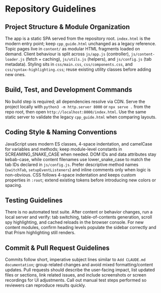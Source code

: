# Repository Guidelines

## Project Structure & Module Organization
The app is a static SPA served from the repository root. `index.html` is the modern entry point; keep `cpp_guide.html` unchanged as a legacy reference. Topic pages live in `content/` as modular HTML fragments loaded on demand. Client behaviour is split across `js/app.js` (controller), `js/content-loader.js` (fetch + caching), `js/utils.js` (helpers), and `js/config.js` (tab metadata). Styling sits in `css/main.css`, `css/components.css`, and `css/syntax-highlighting.css`; reuse existing utility classes before adding new ones.

## Build, Test, and Development Commands
No build step is required; all dependencies resolve via CDN. Serve the project locally with `python3 -m http.server 8000` or `npx serve .` from the repo root, then open `http://localhost:8000/index.html`. Use the same static server to validate the legacy `cpp_guide.html` when comparing layouts.

## Coding Style & Naming Conventions
JavaScript uses modern ES classes, 4-space indentation, and camelCase for variables and methods; keep module-level constants in SCREAMING_SNAKE_CASE when needed. DOM IDs and data attributes stay kebab-case, while content filenames use lower_snake_case to match the tab IDs declared in `js/config.js`. Prefer descriptive method names (`switchTab`, `setupEventListeners`) and inline comments only when logic is non-obvious. CSS follows 4-space indentation and keeps custom properties in `:root`; extend existing tokens before introducing new colors or spacing.

## Testing Guidelines
There is no automated test suite. After content or behavior changes, run a local server and verify: tab switching, table-of-contents generation, scroll spy highlighting, and cached reloads in the browser console. For new content modules, confirm heading levels populate the sidebar correctly and that Prism highlighting still renders.

## Commit & Pull Request Guidelines
Commits follow short, imperative subject lines similar to `Add CLAUDE.md documentation`; group related changes and avoid mixed formatting/content updates. Pull requests should describe the user-facing impact, list updated files or sections, link related issues, and include screenshots or screen recordings for UI adjustments. Call out manual test steps performed so reviewers can reproduce results quickly.

